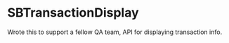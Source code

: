 # SBTransactionDisplay
Wrote this to support a fellow QA team, API for displaying transaction info.
